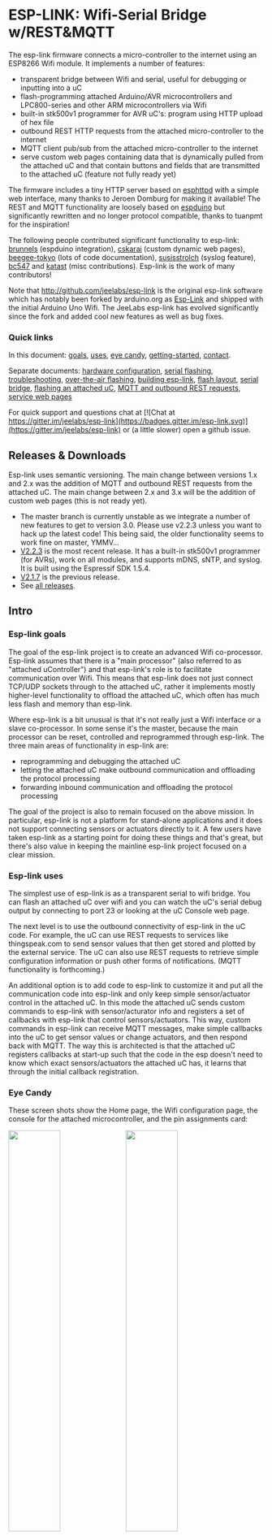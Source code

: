 ESP-LINK: Wifi-Serial Bridge w/REST&MQTT
========================================

The esp-link firmware connects a micro-controller to the internet using an ESP8266 Wifi module.
It implements a number of features:

- transparent bridge between Wifi and serial, useful for debugging or inputting into a uC
- flash-programming attached Arduino/AVR microcontrollers and
  LPC800-series and other ARM microcontrollers via Wifi
- built-in stk500v1 programmer for AVR uC's: program using HTTP upload of hex file
- outbound REST HTTP requests from the attached micro-controller to the internet
- MQTT client pub/sub from the attached micro-controller to the internet
- serve custom web pages containing data that is dynamically pulled from the attached uC and
  that contain buttons and fields that are transmitted to the attached uC (feature not
  fully ready yet)

The firmware includes a tiny HTTP server based on
[esphttpd](http://www.esp8266.com/viewforum.php?f=34)
with a simple web interface, many thanks to Jeroen Domburg for making it available!
The REST and MQTT functionality are loosely based on [espduino](https://github.com/tuanpmt/espduino)
but significantly rewritten and no longer protocol compatible, thanks to tuanpmt for the
inspiration!

The following people contributed significant functionality to esp-link:
[brunnels](https://github.com/brunnels) (espduino integration),
[cskarai](https://github.com/cskarai) (custom dynamic web pages),
[beegee-tokyo](https://github.com/beegee-tokyo) (lots of code documentation),
[susisstrolch](https://github.com/susisstrolch) (syslog feature),
[bc547](https://github.com/bc547) and [katast](https://github.com/katast) (misc contributions).
Esp-link is the work of many contributors!

Note that http://github.com/jeelabs/esp-link is the original esp-link software which has
notably been forked by arduino.org as [Esp-Link](https://github.com/arduino-org/Esp-Link) and shipped
with the initial Arduino Uno Wifi. The JeeLabs esp-link has evolved significantly since the
fork and added cool new features as well as bug fixes.

### Quick links

In this document: [goals](#esp-link-goals), [uses](#esp-link-uses), [eye candy](#eye-candy),
[getting-started](#getting-started), [contact](#contact).

Separate documents: [hardware configuration](FLASHING.md), [serial flashing](FLASHING.md), [troubleshooting](TROUBLESHOOTING.md),
[over-the-air flashing](BUILDING.md#updating-the-firmware-over-the-air), [building esp-link](BUILDING.md),
[flash layout](FLASH.md), [serial bridge](),
[flashing an attached uC](UCFLASHING.md), [MQTT and outbound REST requests](RESTMQTT.md), [service web pages](WEB-SERVER.md)

For quick support and questions chat at
[![Chat at https://gitter.im/jeelabs/esp-link](https://badges.gitter.im/esp-link.svg)](https://gitter.im/jeelabs/esp-link)
or (a little slower) open a github issue.

Releases & Downloads
--------------------
Esp-link uses semantic versioning. The main change between versions 1.x and 2.x was the
addition of MQTT and outbound REST requests from the attached uC. The main change between 2.x
and 3.x will be the addition of custom web pages (this is not ready yet).

- The master branch is currently unstable as we integrate a number of new features to get
  to version 3.0. Please use v2.2.3 unless you want to hack up the latest code!
  This being said, the older functionality seems to work fine on master, YMMV...
- [V2.2.3](https://github.com/jeelabs/esp-link/releases/tag/v2.2.3) is the most recent release.
  It has a built-in stk500v1 programmer (for AVRs), work on all modules, and supports mDNS,
  sNTP, and syslog. It is built using the Espressif SDK 1.5.4.
- [V2.1.7](https://github.com/jeelabs/esp-link/releases/tag/v2.1.7) is the previous release.
- See [all releases](https://github.com/jeelabs/esp-link/releases).

Intro
-----

### Esp-link goals

The goal of the esp-link project is to create an advanced Wifi co-processor. Esp-link assumes that
there is a "main processor" (also referred to as "attached uController") and that esp-link's role
is to facilitate communication over Wifi. This means that esp-link does not just connect TCP/UDP
sockets through to the attached uC, rather it implements mostly higher-level functionality to
offload the attached uC, which often has much less flash and memory than esp-link.

Where esp-link is a bit unusual is that it's not really
just a Wifi interface or a slave co-processor. In some sense it's the master, because the main
processor can be reset, controlled and reprogrammed through esp-link. The three main areas of
functionality in esp-link are:

- reprogramming and debugging the attached uC
- letting the attached uC make outbound communication and offloading the protocol processing
- forwarding inbound communication and offloading the protocol processing

The goal of the project is also to remain focused on the above mission. In particular, esp-link
is not a platform for stand-alone applications and it does not support connecting sensors or
actuators directly to it. A few users have taken esp-link as a starting point for doing these
things and that's great, but there's also value in keeping the mainline esp-link project
focused on a clear mission.

### Esp-link uses

The simplest use of esp-link is as a transparent serial to wifi bridge. You can flash an attached
uC over wifi and you can watch the uC's serial debug output by connecting to port 23 or looking
at the uC Console web page.

The next level is to use the outbound connectivity of esp-link in the uC code. For example, the
uC can use REST requests to services like thingspeak.com to send sensor values that then get
stored and plotted by the external service.
The uC can also use REST requests to retrieve simple configuration
information or push other forms of notifications. (MQTT functionality is forthcoming.)

An additional option is to add code to esp-link to customize it and put all the communication
code into esp-link and only keep simple sensor/actuator control in the attached uC. In this
mode the attached uC sends custom commands to esp-link with sensor/acturator info and
registers a set of callbacks with esp-link that control sensors/actuators. This way, custom
commands in esp-link can receive MQTT messages, make simple callbacks into the uC to get sensor
values or change actuators, and then respond back with MQTT. The way this is architected is that
the attached uC registers callbacks at start-up such that the code in the esp doesn't need to 
know which exact sensors/actuators the attached uC has, it learns that through the initial
callback registration.

### Eye Candy

These screen shots show the Home page, the Wifi configuration page, the console for the
attached microcontroller, and the pin assignments card:

<img width="45%" src="https://cloud.githubusercontent.com/assets/39480/8261425/6ca395a6-167f-11e5-8e92-77150371135a.png">
<img width="45%" src="https://cloud.githubusercontent.com/assets/39480/8261427/6caf7326-167f-11e5-8085-bc8b20159b2b.png">
<img width="45%" src="https://cloud.githubusercontent.com/assets/39480/8261426/6ca7f75e-167f-11e5-827d-9a1c582ad05d.png">
<img width="30%" src="https://cloud.githubusercontent.com/assets/39480/8261658/11e6c64a-1681-11e5-82d0-ea5ec90a6ddb.png">

Getting Started
---------------

To get started you need to:
1. prepare your esp8266 module for serial flashing
2. download the latest esp-link release image (you can build your own later)
3. flash the firmware
4. configure the Wifi in esp-link for your network

You can then attach a uC and upload a sketch:
1. attach a uC (e.g. arduino) to your esp8266 module
2. connect via the serial port to see a pre-loaded sketch running
3. upload a fresh version of the sketch

From there, more advanced steps are:
- write a sketch that uses MQTT to communicate, or that makes outbound REST requests
- create some web pages and write a sketch that populates data in them or reacts to buttons
  and forms
- make changes or enhancements to esp-link and build your own firmware

Serial bridge and connections to Arduino, AVR, ARM, LPC microcontrollers
------------------------------------------------------------------------

In order to connect through the esp-link to a microcontroller use port 23. For example,
on linux you can use `nc esp-hostname 23` or `telnet esp-hostname 23`.

Note that multiple connections to port 23 and 2323 can be made simultaneously. Esp-link will
intermix characters received on all these connections onto the serial TX and it will
broadcast incoming characters from the serial RX to all connections. Use with caution!

### Flashing an attached AVR/Arduino

There are three options for reprogramming an attached AVR/Arduino microcontroller:

- Use avrdude and point it at port 23 of esp-link. Esp-link automatically detects the programming
  sequence and issues a reset to the AVR.
- Use avrdude and point it at port 2323 of esp-link. This is the same as port 23 except that the
  autodectection is not used and the reset happens because port 2323 is used
- Use curl or a similar tool to HTTP POST the firmware to esp-link. This uses the built-in
  programmer, which only works for AVRs/Arduinos with the optiboot bootloader (which is std).

To reprogram an Arduino / AVR microcontroller by pointing avrdude at port 23 or 2323 you
specify a serial port of the form `net:esp-link:23` in avrdude's -P option, where
`esp-link` is either the hostname of your esp-link or its IP address).
This is instead of specifying a serial port of the form /dev/ttyUSB0.
Esp-link detects that avrdude starts its connection with a flash synchronization sequence
and sends a reset to the AVR microcontroller so it can switch into flash programming mode.

To reprogram using the HTTP POST method you need to first issue a POST to put optiboot into
programming mode: POST to `http://esp-link/pgm/sync`, this starts the process. Then check that
synchronization with optiboot has been achieved by issuing a GET to the same URL
(`http://esp-link/pgm/sync`). Repeat until you have sync (takes <500ms normally). Finally
issue a POST request to `http://esp-link/pgm/upload` with your hex file as POST data (raw,
not url-encoded or multipart-mime. Please look into the avrflash script for the curl command-line
details or use that script directly (`./avrflash esp-link.local my_sketch.hex`).
_Important_: after the initial sync request that resets the AVR you have 10 seconds to get to the
upload post or esp-link will time-out. So if you're manually entering curl commands have them
prepared so you can copy&paste!

Beware of the baud rate, which you can set on the uC Console page. Sometimes you may be using
115200 baud in sketches but the bootloader may use 57600 baud. When you use port 23 or 2323 you
need to set the baud rate correctly. If you use the built-in programmer (HTTP POST method) then
esp-link will try the configured baud rate and also 9600, 57600, and 115200 baud, so it should
work even if you have the wrong baud rate configured...

When to use which method? If port 23 works then go with that. If you have trouble getting sync
or it craps out in the middle too often then try the built-in programmer with the HTTP POST.
If your AVR doesn't use optiboot then use port 2323 since esp-link may not recognize the programming
sequence and not issue a reset if you use port 23.

If you are having trouble with the built-in programmer and see something like this:

```
# ./avrflash 192.168.3.104 blink.hex
Error checking sync: FAILED to SYNC: abandoned after timeout, got:
:\xF/\x00\xCj\xCz\xCJ\xCZ\xC\xAÜ\xC\xAä\xC\xAÜ\xC\xAä\xC\xBì\xC\xBô\xC\xBì\xC\xBô\xC\xAÜ\xC\xAä\xC
```

the most likely cause is a baud rate mismatch and/or a bad connection from the esp8266 to the
AVRs reset line.
The baud rate used by esp-link is set on the uC Console web page and, as mentioned above, it will
automatically try 9600, 57600, and 115200 as well.
The above garbage characters are most likely due to optiboot timing out and starting the sketch
and then the sketch sending data at a different baud rate than configured into esp-link.
Note that sketches don't necessarily use the same baud rate as optiboot, so you may have the
correct baud rate configured but reset isn't functioning, or reset may be functioning but the
baud rate may be incorrect.

The output of a successful flash using the built-in programmer looks like this:

```
Success. 3098 bytes at 57600 baud in 0.8s, 3674B/s 63% efficient
```

This says that the sketch comprises 3098 bytes of flash, was written in 0.8 seconds
(excludes the initial sync time) at 57600 baud,
and the 3098 bytes were flashed at a rate of 3674 bytes per second.
The efficiency measure is the ratio of the actual rate to the serial baud rate,
thus 3674/5760 = 0.63 (there are 10 baud per character).
The efficiency is not 100% because there is protocol overhead (such as sync, record type, and
length characters)
and there is dead time waiting for an ack or preparing the next record to be sent.

### Details of built-in AVR flash algorithm

The built-in flashing algorithm differs a bit from what avrdude does. The programming protocol
states that STK_GET_SYNC+CRC_EOP (0x30 0x20) should be sent to synchronize, but that works poorly
because the AVR's UART only buffers one character. This means that if STK_GET_SYNC+CRC_EOP is
sent twice there is a high chance that only the last character (CRC_EOP) is actually
received. If that is followed by another STK_GET_SYNC+CRC_EOP sequence then optiboot receives
CRC_EOP+STK_GET_SYNC+CRC_EOP which causes it to abort and run the old sketch. Ending up in that
situation is quite likely because optiboot initializes the UART as one of the first things, but
then goes off an flashes an LED for ~300ms during which it doesn't empty the UART.

Looking at the optiboot code, the good news is that CRC_EOP+CRC_EOP can be used to get an initial
response without the overrun danger of the normal sync sequence and this is what esp-link does.
The programming sequence runs as follows:

- esp-link sends a brief reset pulse (1ms)
- esp-link sends CRC_EOP+CRC_EOP ~50ms later
- esp-link sends CRC_EOP+CRC_EOP every ~70-80ms
- eventually optiboot responds with STK_INSYNC+STK_OK (0x14;0x10)
- esp-link sends one CRC_EOP to sort out the even/odd issue
- either optiboot responds with STK_INSYNC+STK_OK or nothing happens for 70-80ms, in which case
  esp-link sends another CRC_EOP
- esp-link sends STK_GET_SYNC+CRC_EOP and optiboot responds with STK_INSYNC+STK_OK and we're in
  sync now
- esp-link sends the next command (starts with 'u') and programming starts...

If no sync is achieved, esp-link changes baud rate and the whole thing starts over with a reset
pulse about 600ms, esp-link gives up after about 5 seconds and reports an error.

### Flashing an attached ARM processor

You can reprogram NXP's LPC800-series and many other ARM processors as well by pointing your
programmer similarly at the esp-link's port 23. For example, if you are using
https://github.com/jeelabs/embello/tree/master/tools/uploader a command line like
`uploader -t -s -w esp-link:23 build/firmware.bin` does the trick.
The way it works is that the uploader uses telnet protocol escape sequences in order to
make esp-link issue the appropriate "ISP" and reset sequence to the microcontroller to start the
flash programming. If you use a different ARM programming tool it will work as well as long as
it starts the connection with the `?\r\n` synchronization sequence.

### Flashing an attached esp8266

Yes, you can use esp-link running on one esp8266 module to flash another esp8266 module,
however it is rather tricky! The problem is not electric, it is wifi interference.
The basic idea is to use some method to direct the esp8266 flash program to port 2323 of
esp-link. Using port 2323 with the appropriate wiring will cause the esp8266's reset and 
gpio0 pins to be toggled such that the chip enters the flash programming mode.

One option for connecting the programmer with esp-link is to use my version of esptool.py
at http://github.com/tve/esptool, which supports specifying a URL instead of a port. Thus
instead of specifying something like `--port /dev/ttyUSB0` or `--port COM1` you specify
`--port socket://esp-link.local:2323`. Important: the baud rate specified on the esptool.py
command-line is irrelevant as the baud rate used by esp-link will be the one set in the
uC console page. Fortunately the esp8266 bootloader does auto-baud detection. (Setting the
baud rate to 115200 is recommended.)

Another option is to use a serial-to-tcp port forwarding driver and point that to port 2323
of esp-link. On windows users have reported success with
[HW Virtual Serial Port](http://www.hw-group.com/products/hw_vsp/hw_vsp2_en.html)

Now to the interference problem: once the attached esp8266 is reset it
starts outputting its 26Mhz clock on gpio0, which needs to be attached to
the esp8266 running esp-link (since it needs to drive gpio0 low during
the reset to enter flash mode). This 26Mhz signal on gpio0 causes a
significant amount of radio interference with the result that the esp8266
running esp-link has trouble receiving Wifi packets. You can observe this
by running a ping to esp-link in another window: as soon as the target
esp8266 is reset, the pings become very slow or stop altogetehr. As soon
as you remove power to the attached esp8266 the pings resume beautifully.

To try and get the interference under control, try some of the following:
add a series 100ohm resistor and 100pf capacitor to ground as close to
the gpio0 pin as possible (basically a low pass filter); and/or pass
the cable connecting the two esp8266's through a ferrite bead.

### Debug log

The esp-link web UI can display the esp-link debug log (os_printf statements in the code). This
is handy but sometimes not sufficient. Esp-link also prints the debug info to the UART where
it is sometimes more convenient and sometimes less... For this reason three UART debug log
modes are supported that can be set in the web UI (and the mode is saved in flash):

- auto: the UART log starts enabled at boot using uart0 and disables itself when esp-link
  associates with an AP. It re-enables itself if the association is lost.
- off: the UART log is always off
- on0: the UART log is always on using uart0
- on1: the UART log is always on using uart1 (gpio2 pin)

Note that even if the UART log is always off the ROM prints to uart0 whenever the
esp8266 comes out of reset. This cannot be disabled.

Outbound HTTP REST requests and MQTT client
-------------------------------------------

The V2 versions of esp-link use the SLIP protocol over the serial link to support simple outbound
HTTP REST requests as well as an MQTT client. The SLIP protocol consists of commands with
binary arguments sent from the
attached microcontroller to the esp8266, which then performs the command and responds back.
The responses back use a callback address in the attached microcontroller code, i.e., the
command sent by the uC contains a callback address and the response from the esp8266 starts
with that callback address. This enables asynchronous communication where esp-link can notify the
uC when requests complete or when other actions happen, such as wifi connectivity status changes.

You can find REST and MQTT libraries as well as demo sketches in the
[el-client](https://github.com/jeelabs/el-client) repository.

Contact
-------

If you find problems with esp-link, please create a github issue. If you have a question, please
use the gitter chat link at the top of this page.
